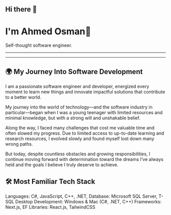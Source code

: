 ## Hi there 👋
# I'm Ahmed Osman👋

Self-thought software engineer.

---

---

## 🌍 My Journey Into Software Development

I am a passionate software engineer and developer, energized every moment to learn new things and innovate impactful solutions that contribute to a better world.

My journey into the world of technology—and the software industry in particular—began when I was a young teenager with limited resources and minimal knowledge, but with a strong will and unshakable belief.

Along the way, I faced many challenges that cost me valuable time and often slowed my progress. Due to limited access to up-to-date learning and research resources, I evolved slowly and found myself lost down many wrong paths.

But today, despite countless obstacles and growing responsibilities, I continue moving forward with determination toward the dreams I’ve always held and the goals I believe I truly deserve to achieve.

## 🛠 Most Familiar Tech Stack
Languages:  C#, JavaScript, C++, .NET, 
Database: Microsoft SQL Server, T-SQL
Desktop Development: Windows & Mac (C#, .NET, C++)
Frameworks:  Next.js, EF
Libraries: React.js, TailwindCSS




